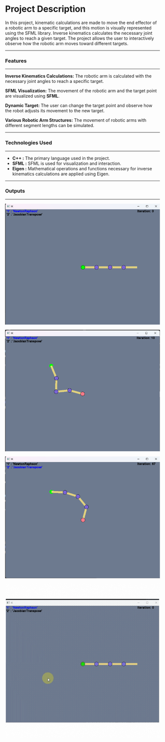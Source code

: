 # **Project Description**

In this project, kinematic calculations are made to move the end effector of a robotic arm to a specific target, and this motion is visually represented using the SFML library. Inverse kinematics calculates the necessary joint angles to reach a given target. The project allows the user to interactively observe how the robotic arm moves toward different targets.

---

### **Features**
---
**Inverse Kinematics Calculations:** The robotic arm is calculated with the necessary joint angles to reach a specific target.

**SFML Visualization:** The movement of the robotic arm and the target point are visualized using **SFML**.

**Dynamic Target:** The user can change the target point and observe how the robot adjusts its movement to the new target.

**Various Robotic Arm Structures:** The movement of robotic arms with different segment lengths can be simulated.

---
### **Technologies Used**
---
- **C++     :** The primary language used in the project.
- **SFML    :** SFML is used for visualization and interaction.
- **Eigen   :** Mathematical operations and functions necessary for inverse kinematics calculations are applied using Eigen.

---

### **Outputs**
---

![alt text](Examples/image.png)

![alt text](Examples/image-2.png)

![alt text](Examples/image-1.png)

![alt text](Examples/ikgif.gif)

